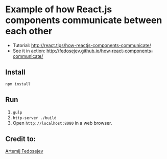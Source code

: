 # Example of how React.js components communicate between each other

+ Tutorial: http://react.tips/how-reactjs-components-communicate/
+ See it in action: http://fedosejev.github.io/how-react-components-communicate/

## Install

`npm install`

## Run

1. `gulp`
2. `http-server ./build`
3. Open `http://localhost:8080` in a web browser.



## Credit to:

[Artemij Fedosejev](http://artemij.com)
